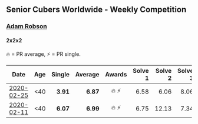 ## Senior Cubers Worldwide - Weekly Competition
### [Adam Robson](../adam_robson.md)
#### 2x2x2

🔥 = PR average, ⚡ = PR single.

| Date | Age | Single | Average | Awards | Solve 1 | Solve 2 | Solve 3 | Solve 4 | Solve 5 | Video |
| :--: | :--: | --: | --: | :--: | --: | --: | --: | --: | --: | :-- |
| [2020-02-25](../../results/222/2020-02-25.md) | <40 | **3.91** | **6.87** | 🔥 ⚡ | 6.58 | 6.06 | 8.06 | 7.96 | **3.91** | [Link](https://www.facebook.com/events/2972213492840148/permalink/2979462932115204/) |
| [2020-02-11](../../results/222/2020-02-11.md) | <40 | **6.07** | **6.99** | 🔥 ⚡ | 6.75 | 12.13 | 7.34 | 6.87 | **6.07** | [Link](https://www.facebook.com/events/176704156956327/permalink/178953400064736/) |


<!-- Global site tag (gtag.js) - Google Analytics -->
<script async src="https://www.googletagmanager.com/gtag/js?id=UA-86348435-3"></script>
<script>window.dataLayer = window.dataLayer || []; function gtag() {dataLayer.push(arguments);} gtag('js', new Date()); gtag('config', 'UA-86348435-3');</script>
